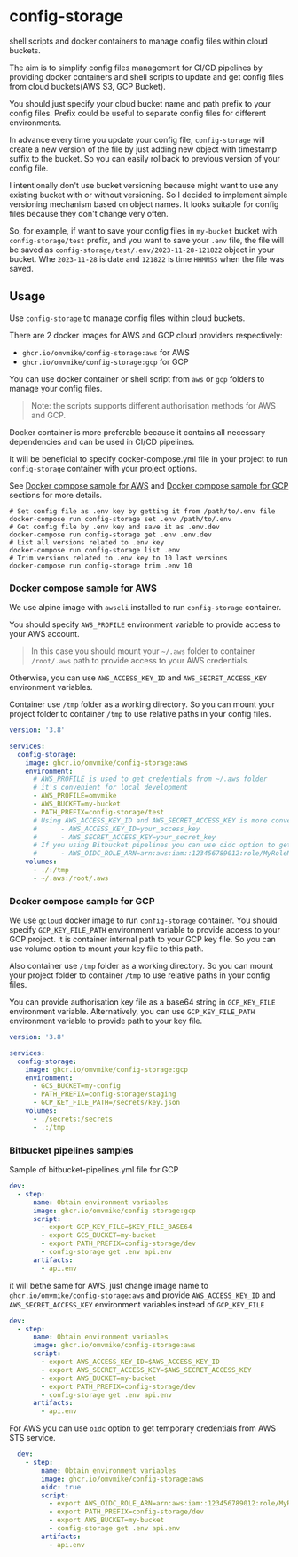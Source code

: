 # config-storage
shell scripts and docker containers to manage config files within cloud buckets.

The aim is to simplify config files management for CI/CD pipelines by providing docker containers
and shell scripts to update and get config files from cloud buckets(AWS S3, GCP Bucket).

You should just specify your cloud bucket name and path prefix to your config files.
Prefix could be useful to separate config files for different environments.

In advance every time you update your config file, `config-storage` will create a new version of the file
by just adding new object with timestamp suffix to the bucket. So you can easily rollback to previous version of your config file.

I intentionally don't use bucket versioning because might want to use any existing bucket with or without versioning. 
So I decided to implement simple versioning mechanism based on object names.
It looks suitable for config files because they don't change very often.

So, for example, if want to save your config files in `my-bucket` bucket with `config-storage/test` prefix,
and you want to save your `.env` file, the file will be saved as `config-storage/test/.env/2023-11-28-121822` object in your bucket.
Whe `2023-11-28` is date and `121822` is time `HHMMSS` when the file was saved.

## Usage
Use `config-storage` to manage config files within cloud buckets.

There are 2 docker images for AWS and GCP cloud providers respectively:
- `ghcr.io/omvmike/config-storage:aws` for AWS
- `ghcr.io/omvmike/config-storage:gcp` for GCP

You can use docker container or shell script from `aws` or `gcp` folders to manage your config files.

> Note: the scripts supports different authorisation methods for AWS and GCP.

Docker container is more preferable because it contains all necessary dependencies and can be used in CI/CD pipelines.

It will be beneficial to specify docker-compose.yml file in your project to run `config-storage` container with your project options.

See [Docker compose sample for AWS](#docker-compose-sample-for-aws) and [Docker compose sample for GCP](#docker-compose-sample-for-gcp) sections for more details.


```shell
# Set config file as .env key by getting it from /path/to/.env file
docker-compose run config-storage set .env /path/to/.env
# Get config file by .env key and save it as .env.dev
docker-compose run config-storage get .env .env.dev
# List all versions related to .env key
docker-compose run config-storage list .env
# Trim versions related to .env key to 10 last versions
docker-compose run config-storage trim .env 10
```



### Docker compose sample for AWS

We use alpine image with `awscli` installed to run `config-storage` container.

You should specify `AWS_PROFILE` environment variable to provide access to your AWS account.

> In this case you should mount your `~/.aws` folder to container `/root/.aws` path to provide access to your AWS credentials.

Otherwise, you can use `AWS_ACCESS_KEY_ID` and `AWS_SECRET_ACCESS_KEY` environment variables.

Container use `/tmp` folder as a working directory.
So you can mount your project folder to container `/tmp` to use relative paths in your config files.

```yaml
version: '3.8'

services:
  config-storage:
    image: ghcr.io/omvmike/config-storage:aws
    environment:
      # AWS_PROFILE is used to get credentials from ~/.aws folder
      # it's convenient for local development
      - AWS_PROFILE=omvmike
      - AWS_BUCKET=my-bucket
      - PATH_PREFIX=config-storage/test
      # Using AWS_ACCESS_KEY_ID and AWS_SECRET_ACCESS_KEY is more convenient for CI/CD pipelines
      #      - AWS_ACCESS_KEY_ID=your_access_key
      #      - AWS_SECRET_ACCESS_KEY=your_secret_key
      # If you using Bitbucket pipelines you can use oidc option to get temporary credentials from AWS STS service
      #      - AWS_OIDC_ROLE_ARN=arn:aws:iam::123456789012:role/MyRoleName  
    volumes:
      - ./:/tmp
      - ~/.aws:/root/.aws
```

### Docker compose sample for GCP

We use `gcloud` docker image to run `config-storage` container.
You should specify `GCP_KEY_FILE_PATH` environment variable to provide access to your GCP project.
It is container internal path to your GCP key file. So you can use volume option to mount your key file to this path.

Also container use `/tmp` folder as a working directory. 
So you can mount your project folder to container `/tmp` to use relative paths in your config files.

You can provide authorisation key file as a base64 string in `GCP_KEY_FILE` environment variable.
Alternatively, you can use `GCP_KEY_FILE_PATH` environment variable to provide path to your key file.

```yaml
version: '3.8'

services:
  config-storage:
    image: ghcr.io/omvmike/config-storage:gcp
    environment:
      - GCS_BUCKET=my-config
      - PATH_PREFIX=config-storage/staging
      - GCP_KEY_FILE_PATH=/secrets/key.json
    volumes:
      - ./secrets:/secrets
      - .:/tmp
```

### Bitbucket pipelines samples

Sample of bitbucket-pipelines.yml file for GCP


```yaml
dev:
  - step:
      name: Obtain environment variables
      image: ghcr.io/omvmike/config-storage:gcp
      script:
        - export GCP_KEY_FILE=$KEY_FILE_BASE64
        - export GCS_BUCKET=my-bucket
        - export PATH_PREFIX=config-storage/dev
        - config-storage get .env api.env
      artifacts:
        - api.env
```
it will bethe same for AWS,
just change image name to `ghcr.io/omvmike/config-storage:aws`
and provide `AWS_ACCESS_KEY_ID` and `AWS_SECRET_ACCESS_KEY` environment variables instead of `GCP_KEY_FILE`

```yaml
dev:
  - step:
      name: Obtain environment variables
      image: ghcr.io/omvmike/config-storage:aws
      script:
        - export AWS_ACCESS_KEY_ID=$AWS_ACCESS_KEY_ID
        - export AWS_SECRET_ACCESS_KEY=$AWS_SECRET_ACCESS_KEY
        - export AWS_BUCKET=my-bucket
        - export PATH_PREFIX=config-storage/dev
        - config-storage get .env api.env
      artifacts:
        - api.env
```

For AWS you can use `oidc` option to get temporary credentials from AWS STS service.


```yaml
  dev:
    - step: 
        name: Obtain environment variables
        image: ghcr.io/omvmike/config-storage:aws
        oidc: true
        script:
          - export AWS_OIDC_ROLE_ARN=arn:aws:iam::123456789012:role/MyRoleName
          - export PATH_PREFIX=config-storage/dev
          - export AWS_BUCKET=my-bucket
          - config-storage get .env api.env
        artifacts:
          - api.env
```